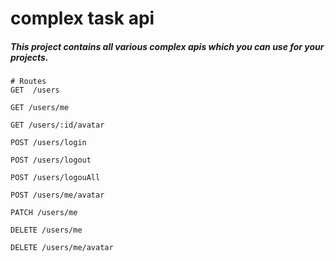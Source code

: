 # complex task api


##### This project contains all various complex apis which you can use for your projects.


```
# Routes
GET  /users

GET /users/me

GET /users/:id/avatar

POST /users/login

POST /users/logout

POST /users/logouAll

POST /users/me/avatar

PATCH /users/me

DELETE /users/me

DELETE /users/me/avatar



```





